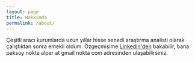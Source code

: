 ```yaml
---
layout: page
title: Hakkımda
permalink: /about/
---
```


Çeşitli aracı kurumlarda uzun yıllar hisse senedi araştırma analisti olarak çalıştıktan sonra emekli oldum. Özgeçmişime [LinkedIn'den](https://www.linkedin.com/in/alperpaksoy/) bakabilir, bana paksoy nokta alper at gmail nokta com adresinden ulaşabilirsiniz.
